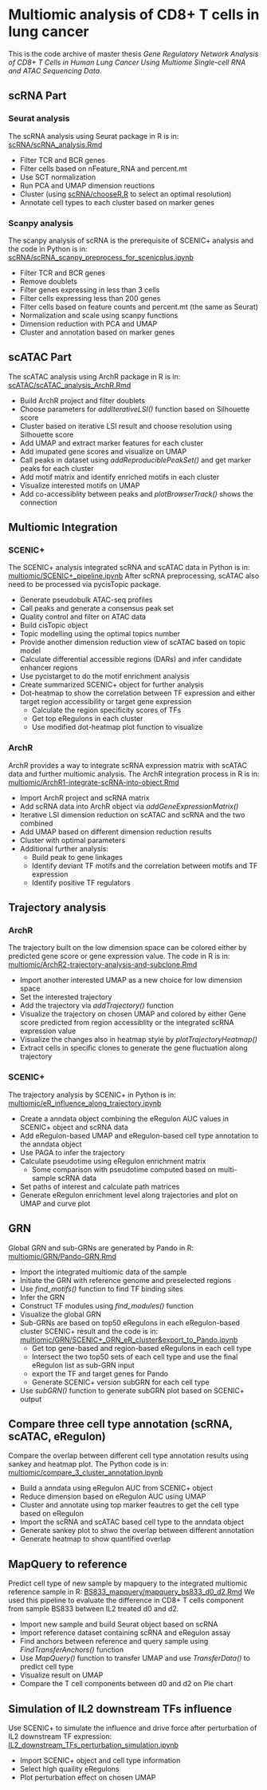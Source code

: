 # Multiomic analysis of CD8+ T cells in lung cancer

This is the code archive of master thesis _Gene Regulatory Network Analysis of CD8+ T Cells in Human Lung Cancer Using Multiome Single-cell RNA and ATAC Sequencing Data_.

## scRNA Part
### Seurat analysis
The scRNA analysis using Seurat package in R is in: [scRNA/scRNA_analysis.Rmd](https://github.com/HuixinJin/Multiome_TIL/edit/main/scRNA/scRNA_analysis.Rmd)
- Filter TCR and BCR genes
- Filter cells based on nFeature_RNA and percent.mt
- Use SCT normalization
- Run PCA and UMAP dimension reuctions
- Cluster (using [scRNA/chooseR.R](https://github.com/HuixinJin/Multiome_TIL/edit/main/scRNA/chooseR.R) to select an optimal resolution)
- Annotate cell types to each cluster based on marker genes
### Scanpy analysis
The scanpy analysis of scRNA is the prerequisite of SCENIC+ analysis and the code in Python is in: [scRNA/scRNA_scanpy_preprocess_for_scenicplus.ipynb](https://github.com/HuixinJin/Multiome_TIL/edit/main/scRNA/scRNA_scanpy_preprocess_for_scenicplus.ipynb)
- Filter TCR and BCR genes
- Remove doublets
- Filter genes expressing in less than 3 cells
- Filter cells expressing less than 200 genes
- Filter cells based on feature counts and percent.mt (the same as Seurat)
- Normalization and scale using scanpy functions
- Dimension reduction with PCA and UMAP
- Cluster and annotation based on marker genes

## scATAC Part
The scATAC analysis using ArchR package in R is in: [scATAC/scATAC_analysis_ArchR.Rmd](https://github.com/HuixinJin/Multiome_TIL/edit/main/scATAC/scATAC_analysis_ArchR.Rmd)
- Build ArchR project and filter doublets
- Choose parameters for _addIterativeLSI()_ function based on Silhouette score
- Cluster based on iterative LSI result and choose resolution using Silhouette score
- Add UMAP and extract marker features for each cluster
- Add imupated gene scores and visualize on UMAP
- Call peaks in dataset using _addReproduciblePeakSet()_ and get marker peaks for each cluster
- Add motif matrix and identify enriched motifs in each cluster
- Visualize interested motifs on UMAP
- Add co-accessiblity between peaks and _plotBrowserTrack()_ shows the connection

## Multiomic Integration
### SCENIC+
The SCENIC+ analysis integrated scRNA and scATAC data in Python is in: [multiomic/SCENIC+_pipeline.ipynb](https://github.com/HuixinJin/Multiome_TIL/edit/main/multiomic/SCENIC+_pipeline.ipynb)
After scRNA preprocessing, scATAC also need to be processed via pycisTopic package.
- Generate pseudobulk ATAC-seq profiles
- Call peaks and generate a consensus peak set
- Quality control and filter on ATAC data
- Build cisTopic object
- Topic modelling using the optimal topics number 
- Provide another dimension reduction view of scATAC based on topic model
- Calculate differential accessible regions (DARs) and infer candidate enhancer regions
- Use pycistarget to do the motif enrichment analysis
- Create summarized SCENIC+ object for further analysis
- Dot-heatmap to show the correlation between TF expression and either target region accessibility or target gene expression
  - Calculate the region specificity scores of TFs
  - Get top eRegulons in each cluster
  - Use modified dot-heatmap plot function to visualize
### ArchR
ArchR provides a way to integrate scRNA expression matrix with scATAC data and further multiomic analysis.
The ArchR integration process in R is in: [multiomic/ArchR1-integrate-scRNA-into-object.Rmd](https://github.com/HuixinJin/Multiome_TIL/edit/main/multiomic/ArchR1-integrate-scRNA-into-object.Rmd)
- Import ArchR project and scRNA matrix
- Add scRNA data into ArchR object via _addGeneExpressionMatrix()_
- Iterative LSI dimension reduction on scATAC and scRNA and the two combined
- Add UMAP based on different dimension reduction results
- Cluster with optimal parameters
- Additional further analysis:
  - Build peak to gene linkages
  - Identify deviant TF motifs and the correlation between motifs and TF expression
  - Identify positive TF regulators

## Trajectory analysis
### ArchR
The trajectory built on the low dimension space can be colored either by predicted gene score or gene expression value. The code in R is in: [multiomic/ArchR2-trajectory-analysis-and-subclone.Rmd](https://github.com/HuixinJin/Multiome_TIL/edit/main/multiomic/ArchR2-trajectory-analysis-and-subclone.Rmd)
- Import another interested UMAP as a new choice for low dimension space
- Set the interested trajectory 
- Add the trajectory via _addTrajectory()_ function
- Visualize the trajectory on chosen UMAP and colored by either Gene score predicted from region accessiblity or the integrated scRNA expression value
- Visualize the changes also in heatmap style by _plotTrajectoryHeatmap()_
- Extract cells in specific clones to generate the gene fluctuation along trajectory
### SCENIC+
The trajectory analysis by SCENIC+ in Python is in: [multiomic/eR_influence_along_trajectory.ipynb](https://github.com/HuixinJin/Multiome_TIL/edit/main/multiomic/eR_influence_along_trajectory.ipynb)
- Create a anndata object combining the eRegulon AUC values in SCENIC+ object and scRNA data
- Add eRegulon-based UMAP and eRegulon-based cell type annotation to the anndata object
- Use PAGA to infer the trajectory
- Calculate pseudotime using eRegulon enrichment matrix
  - Some comparison with pseudotime computed based on multi-sample scRNA data
- Set paths of interest and calculate path matrices
- Generate eRegulon enrichment level along trajectories and plot on UMAP and curve plot

## GRN 
Global GRN and sub-GRNs are generated by Pando in R: [multiomic/GRN/Pando-GRN.Rmd](https://github.com/HuixinJin/Multiome_TIL/edit/main/multiomic/GRN/Pando-GRN.Rmd)
- Import the integrated multiomic data of the sample
- Initiate the GRN with reference genome and preselected regions
- Use _find_motifs()_ function to find TF binding sites
- Infer the GRN
- Construct TF modules using _find_modules()_ function
- Visualize the global GRN 
- Sub-GRNs are based on top50 eRegulons in each eRegulon-based cluster SCENIC+ result and the code is in: [multiomic/GRN/SCENIC+_GRN_eR_cluster&export_to_Pando.ipynb](https://github.com/HuixinJin/Multiome_TIL/edit/main/multiomic/GRN/SCENIC+_GRN_eR_cluster&export_to_Pando.ipynb)
  - Get top gene-based and region-based eRegulons in each cell type
  - Intersect the two top50 sets of each cell type and use the final eRegulon list as sub-GRN input
  - export the TF and target genes for Pando
  - Generate SCENIC+ version subGRN for each cell type
- Use _subGRN()_ function to generate subGRN plot based on SCENIC+ output

## Compare three cell type annotation (scRNA, scATAC, eRegulon)
Compare the overlap between different cell type annotation results using sankey and heatmap plot. The Python code is in: [multiomic/compare_3_cluster_annotation.ipynb](https://github.com/HuixinJin/Multiome_TIL/edit/main/multiomic/compare_3_cluster_annotation.ipynb)
- Build a anndata using eRegulon AUC from SCENIC+ object
- Reduce dimension based on eRegulon AUC using UMAP
- Cluster and annotate using top marker feautres to get the cell type based on eRegulon
- Import the scRNA and scATAC based cell type to the anndata object
- Generate sankey plot to shwo the overlap between different annotation
- Generate heatmap to show quantified overlap

## MapQuery to reference
Predict cell type of new sample by mapquery to the integrated multiomic reference sample in R: [BS833_mapquery/mapquery_bs833_d0_d2.Rmd](https://github.com/HuixinJin/Multiome_TIL/edit/main/BS833_mapquery/mapquery_bs833_d0_d2.Rmd)
We used this pipeline to evaluate the difference in CD8+ T cells component from sample BS833 between IL2 treated d0 and d2.
- Import new sample and build Seurat object based on scRNA
- Import reference dataset containing scRNA and eRegulon assay
- Find anchors between reference and query sample using _FindTransferAnchors()_ function
- Use _MapQuery()_ function to transfer UMAP and use _TransferData()_ to predict cell type
- Visualize result on UMAP
- Compare the T cell components between d0 and d2 on Pie chart

## Simulation of IL2 downstream TFs influence
Use SCENIC+ to simulate the influence and drive force after perturbation of IL2 downstream TF expression: [IL2_downstream_TFs_perturbation_simulation.ipynb](https://github.com/HuixinJin/Multiome_TIL/edit/main/IL2_downstream_TFs_perturbation_simulation.ipynb)
- Import SCENIC+ object and cell type information
- Select high quaility eRegulons
- Plot perturbation effect on chosen UMAP
